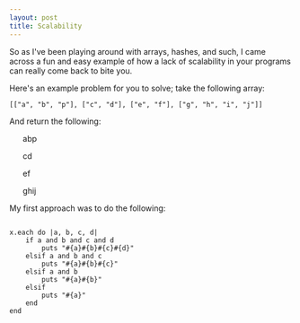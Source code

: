 ```yaml
---
layout: post
title: Scalability
---
```


<p>So as I've been playing around with arrays, hashes, and such, I came across a fun and easy example of how a lack of scalability in your programs can really come back to bite you.</p>
<p>Here's an example problem for you to solve; take the following array: </p>

<pre><code>[["a", "b", "p"], ["c", "d"], ["e", "f"], ["g", "h", "i", "j"]]</code></pre>

<p>And return the following: </p>
<ul>
  <p>abp</p>
  <p>cd</p>
  <p>ef</p>
  <p>ghij</p>
</ul>

<p>My first approach was to do the following: </p>
<pre><code>
x.each do |a, b, c, d|
	if a and b and c and d
		puts "#{a}#{b}#{c}#{d}"
	elsif a and b and c
		puts "#{a}#{b}#{c}"
	elsif a and b
		puts "#{a}#{b}"
	elsif 
		puts "#{a}"
	end
end
</code></pre>